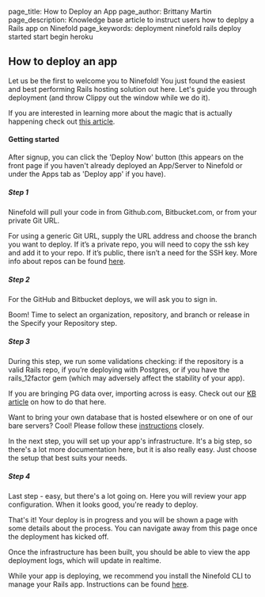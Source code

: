page_title:       How to Deploy an App 
page_author:      Brittany Martin
page_description: Knowledge base article to instruct users how to deplpy a Rails app on Ninefold 
page_keywords:    deployment ninefold rails deploy started start begin heroku 

## How to deploy an app 

Let us be the first to welcome you to Ninefold! You just found the easiest and best performing Rails hosting solution out here. Let's guide you through deployment (and throw Clippy out the window while we do it). 

If you are interested in learning more about the magic that is actually happening check out [this article](../apps/what_happens_and_what_gets_built_on_a_rails_app_deployment.md).

#### Getting started 

After signup, you can click the 'Deploy Now' button (this appears on the front page if you haven't already deployed an App/Server to Ninefold or under the Apps tab as 'Deploy app' if you have).

##### Step 1

Ninefold will pull your code in from Github.com, Bitbucket.com, or from your private Git URL. 

For using a generic Git URL, supply the URL address and choose the branch you want to deploy. If it’s a private repo, you will need to copy the ssh key and add it to your repo. If it’s public, there isn’t a need for the SSH key. More info about repos can be found [here](how_ninefold_works_with_github_bitbucket_and_git_url.md).

##### Step 2

For the GitHub and Bitbucket deploys, we will ask you to sign in.

Boom! Time to select an organization, repository, and branch or release in the Specify your Repository step. 

##### Step 3

During this step, we run some validations checking: if the repository is a valid Rails repo, if you’re deploying with Postgres, or if you have the rails_12factor gem (which may adversely affect the stability of your app).

If you are bringing PG data over, importing across is easy. Check out our [KB article](exporting_and_importing_postgresql_data.md) on how to do that here.

Want to bring your own database that is hosted elsewhere or on one of our bare servers? Cool! Please follow these [instructions](../apps/deploying_a_rails_app_with_your_own_database.md) closely. 

In the next step, you will set up your app's infrastructure. It's a big step, so there's a lot more documentation here, but it is also really easy. Just choose the setup that best suits your needs. 

##### Step 4 

Last step - easy, but there's a lot going on. Here you will review your app configuration. When it looks good, you're ready to deploy.

That's it! Your deploy is in progress and you will be shown a page with some details about the process. You can navigate away from this page once the deployment has kicked off. 

Once the infrastructure has been built, you should be able to view the app deployment logs, which will update in realtime.

While your app is deploying, we recommend you install the Ninefold CLI to manage your Rails app. Instructions can be found [here](how_to_install_and_utilize_the_cli.md).
